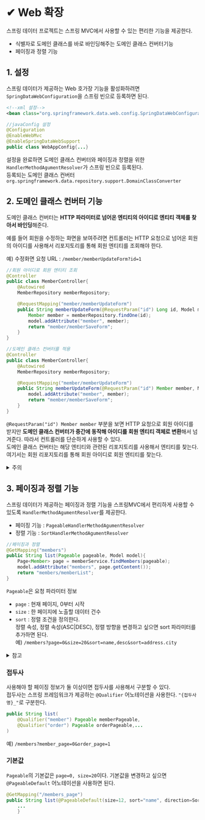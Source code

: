 # ✔ Web 확장
스프링 데이터 프로젝트는 스프링 MVC에서 사용할 수 있는 편리한 기능을 제공한다.   
- 식별자로 도메인 클래스를 바로 바인딩해주는 도메인 클래스 컨버터기능
- 페이징과 정렬 기능

## 1. 설정
스프링 데이터가 제공하는 Web 호가장 기능을 활성화하려면 `SpringDataWebConfiguration`을 스프링 빈으로 등록하면 된다.
```xml
<!--xml 설정-->
<bean class="org.springframework.data.web.config.SpringDataWebConfiguration" />
```
```java
//javaConfig 설정
@Configuration
@EnableWebMvc
@EnableSpringDataWebSupport
public class WebAppConfig{...}
```
설정을 완료하면 도메인 클래스 컨버터와 페이징과 정렬을 위한 `HandlerMethodAgumentResolver`가 스프링 빈으로 등록된다.  
등록되는 도메인 클래스 컨버터   
`org.springframework.data.repository.support.DomainClassConverter`

## 2. 도메인 클래스 컨버터 기능
도메인 클래스 컨버터는 **HTTP 파라미터로 넘어온 엔티티의 아이디로 엔티티 객체를 찾아서 바인딩**해준다.   

예를 들어 회원을 수정하는 화면을 보여주려면 컨트롤러는 HTTP 요청으로 넘어온 회원의 아이디를 사용해서 리포지토리를 통해 회원 엔티티를 조회해야 한다.   

예) 수정화면 요청 URL : `/member/memberUpdateForm?id=1`
```java
//회원 아이디로 회원 엔티티 조회
@Controller
public class MemberController{
    @Autowired
    MemberRepository memberRepository;

    @RequestMapping("member/memberUpdateForm")
    public String memberUpdateForm(@RequestParam("id") Long id, Model model){
        Member member = memberRepository.findOne(id);
        model.addAttribute("member", member);
        return "member/memberSaveForm";
    }
}
```
```java
//도메인 클래스 컨버터를 적용
@Controller
public class MemberController{
    @Autowired
    MemberRepository memberRepository;

    @RequestMapping("member/memberUpdateForm")
    public String memberUpdateForm(@RequestParam("id") Member member, Model model){
        model.addAttribute("member", member);
        return "member/memberSaveForm";
    }
}
```
`@RequestParam("id") Member member` 부분을 보면 HTTP 요청으로 회원 아이디를 받지만 **도메인 클래스 컨버터가 중간에 동작해 아이디를 회원 엔티티 객체로 변환**해서 넘겨준다. 따라서 컨트롤러를 단순하게 사용할 수 있다.   
도메인 클래스 컨버터는 해당 엔티티와 관련된 리포지토리를 사용해서 엔티티를 찾는다. 여기서는 회원 리포지토리를 통해 회원 아이디로 회원 엔티티를 찾는다.   

<details>
<summary>주의</summary>

도메인 클래스 컨버터를 통해 넘어온 회원 엔티티를 컨트롤러에서 직접 수정해도 실제 DB에는 반영되지 않는다.   
스프링 데이터와는 관련이 없고 영속성 컨텍스트의 동작 방식과 관련이 있다.(13장 참고)   
- **OSIV를 사용하지 않으면** : 조회한 엔티티는 준영속 상태다. 따라서 변경 감지기능이 동작하지 않는다.   
수정한 내용을 DB에 반영하고 싶으면 병합(merge)를 사용해야 한다.
- **OSIV를 사용하면** : 조회한 엔티티는 영속 상태다. 하지만 OSIV의 특성상 컨트롤러와 뷰에서는 영속성 컨텍스트를 플러시하지 않는다. 따라서 수정한 내용을 DB에 반영하지 않는다.   
수정한 내용을 DB에 반영하고 싶으면 트랜잭션을 시작하는 서비스 계층을 호출해야 한다. 해당 서비스 계층이 종료될 때 플러시와 트랜잭션 커밋이 일어나서 영속성 컨텍스트의 변경 내용을 DB에 반영한다.
</details>

## 3. 페이징과 정렬 기능
스프링 데이터가 제공하는 페이징과 정렬 기능을 스프링MVC에서 편리하게 사용할 수 있도록 `HandlerMethodAgumentResolver`를 제공한다.
- 페이징 기능 : `PageableHandlerMethodAgumentResolver`
- 정렬 기능 : `SortHandlerMethodAgumentResolver`

```java
//페이징과 정렬
@GetMapping("members")
public String list(Pageable pageable, Model model){
    Page<Member> page = memberService.findMembers(pageable);
    model.addAttribute("members", page.getContent());
    return "members/memberList";
}
```
`Pageable`은 요청 파라미터 정보
- `page` : 현재 페이지, 0부터 시작
- `size` : 한 페이지에 노출할 데이터 건수
- `sort` : 정렬 조건을 정의한다.   
정렬 속성, 정렬 속성(ASC|DESC), 정렬 방향을 변경하고 싶으면 sort 파라미터를 추가하면 된다.   
예) `/members?page=0&size=20&sort=name,desc&sort=address.city`

<details>
<summary>참고</summary>

페이지를 1부터 시작하고 싶으면 `PageableHandlerMethodAgumentResolver`를 스프링 빈으로 직접 등록하고 `setOneIndexedParameters`를 `true`로 설정하면 된다.
</details>

### 접두사
사용해야 할 페이징 정보가 둘 이상이면 접두사를 사용해서 구분할 수 있다.   
접두사는 스프링 프레임워크가 제공하는 `@Qualifier` 어노테이션을 사용한다. `"{접두사명}_"`로 구분한다.
```java
public String list(
    @Qualifier("member") Pageable memberPageable,
    @Qualifier("order") Pageable orderPageable,...
)
```
예) `/members?member_page=0&order_page=1`

### 기본값
`Pageable`의 기본값은 `page=0, size=20`이다. 기본값을 변경하고 싶으면 `@PageableDefault` 어노테이션을 사용하면 된다.
```java
@GetMapping("/members_page")
public String list(@PageableDefault(size=12, sort="name", direction=Sort.Direction.DESC) Pageable pageable){
    ...
    }
```